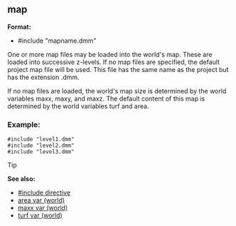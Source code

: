 ## map

**Format:**
+   #include "mapname.dmm"


One or more map files may be loaded into the world\'s map.
These are loaded into successive z-levels. If no map files are
specified, the default project map file will be used. This file has the
same name as the project but has the extension .dmm. 

If no map
files are loaded, the world\'s map size is determined by the world
variables maxx, maxy, and maxz. The default content of this map is
determined by the world variables turf and area.
### Example:

``` dm
#include "level1.dmm"
#include "level2.dmm"
#include "level3.dmm"
```


> [!TIP] 
> **See also:**
> +   [#include directive](/ref/DM/preprocessor/include.md) 
> +   [area var (world)](/ref/world/var/area.md) 
> +   [maxx var (world)](/ref/world/var/maxx.md) 
> +   [turf var (world)](/ref/world/var/turf.md) <!-- -->